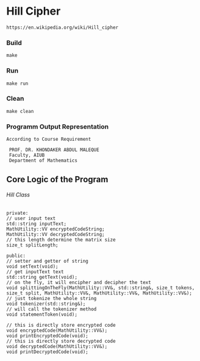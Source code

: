 # Hill Cipher

    https://en.wikipedia.org/wiki/Hill_cipher

### Build

    make

### Run

    make run

### Clean

    make clean

### Programm Output Representation
    According to Course Requirement

     PROF. DR. KHONDAKER ABDUL MALEQUE
     Faculty, AIUB
     Department of Mathematics

## Core Logic of the Program

###### Hill Class

    private:
    // user input text
    std::string inputText;
    MathUtility::VV encryptedCodeString;
    MathUtility::VV decryptedCodeString;
    // this length determine the matrix size
    size_t splitLength;

    public:
    // setter and getter of string
    void setText(void);
    // get inputText text
    std::string getText(void);
    // on the fly, it will encipher and decipher the text
    void splittingOnTheFly(MathUtility::VV&, std::string&, size_t tokens, size_t split, MathUtility::VV&, MathUtility::VV&, MathUtility::VV&);
    // just tokenize the whole string
    void tokenizer(std::string&);
    // will call the tokenizer method
    void statementToken(void);

    // this is directly store encrypted code
    void encryptedCode(MathUtility::VV&);
    void printEncryptedCode(void);
    // this is directly store decrypted code
    void decryptedCode(MathUtility::VV&);
    void printDecryptedCode(void);

